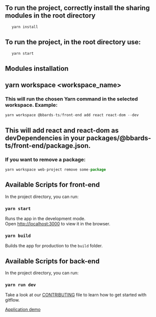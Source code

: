 ## To run the project, correctly install the sharing modules in the root directory

```bash
   yarn install
```

## To run the project, in the root directory use:

```bash
   yarn start
```

## Modules installation

## yarn workspace <workspace_name> <command>

### This will run the chosen Yarn command in the selected workspace. Example:

```javascript
yarn workspace @bbards-ts/front-end add react react-dom --dev
```

## This will add react and react-dom as devDependencies in your packages/@bbards-ts/front-end/package.json.

### If you want to remove a package:

```javascript
yarn workspace web-project remove some-package
```

## Available Scripts for front-end

In the project directory, you can run:

### `yarn start`

Runs the app in the development mode.\
Open [http://localhost:3000](http://localhost:3000) to view it in the browser.

### `yarn build`

Builds the app for production to the `build` folder.

## Available Scripts for back-end

In the project directory, you can run:

### `yarn run dev`

Take a look at our [CONTRIBUTING](https://github.com/Bartek-Figat/tsx-react/blob/main/CONTRIBUTING.md) file to learn how to get started with gitflow.

[Application demo](https://bartek-figat.github.io/tsx-react/)
